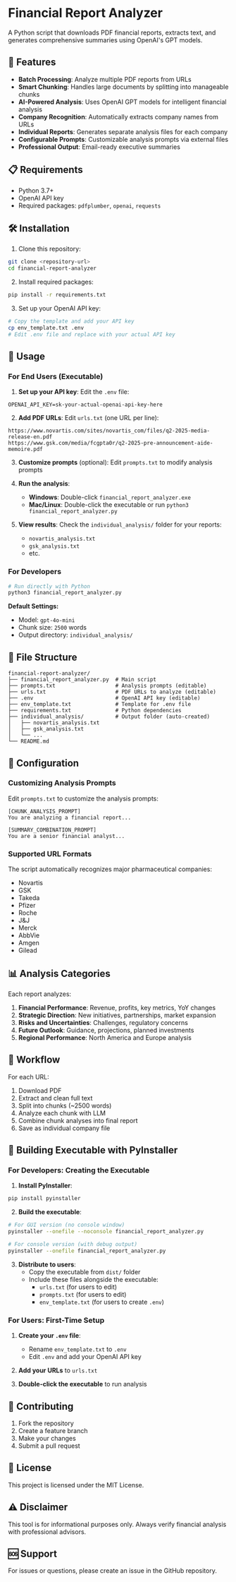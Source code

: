 # Financial Report Analyzer

A Python script that downloads PDF financial reports, extracts text, and generates comprehensive summaries using OpenAI's GPT models.

## 🚀 Features

- **Batch Processing**: Analyze multiple PDF reports from URLs
- **Smart Chunking**: Handles large documents by splitting into manageable chunks
- **AI-Powered Analysis**: Uses OpenAI GPT models for intelligent financial analysis
- **Company Recognition**: Automatically extracts company names from URLs
- **Individual Reports**: Generates separate analysis files for each company
- **Configurable Prompts**: Customizable analysis prompts via external files
- **Professional Output**: Email-ready executive summaries

## 📋 Requirements

- Python 3.7+
- OpenAI API key
- Required packages: `pdfplumber`, `openai`, `requests`

## 🛠️ Installation

1. Clone this repository:
```bash
git clone <repository-url>
cd financial-report-analyzer
```

2. Install required packages:
```bash
pip install -r requirements.txt
```

3. Set up your OpenAI API key:
```bash
# Copy the template and add your API key
cp env_template.txt .env
# Edit .env file and replace with your actual API key
```

## 📖 Usage

### For End Users (Executable)

1. **Set up your API key**: Edit the `.env` file:
```
OPENAI_API_KEY=sk-your-actual-openai-api-key-here
```

2. **Add PDF URLs**: Edit `urls.txt` (one URL per line):
```
https://www.novartis.com/sites/novartis_com/files/q2-2025-media-release-en.pdf
https://www.gsk.com/media/fcgpta0r/q2-2025-pre-announcement-aide-memoire.pdf
```

3. **Customize prompts** (optional): Edit `prompts.txt` to modify analysis prompts

4. **Run the analysis**: 
   - **Windows**: Double-click `financial_report_analyzer.exe`
   - **Mac/Linux**: Double-click the executable or run `python3 financial_report_analyzer.py`

5. **View results**: Check the `individual_analysis/` folder for your reports:
   - `novartis_analysis.txt`
   - `gsk_analysis.txt`
   - etc.

### For Developers

```bash
# Run directly with Python
python3 financial_report_analyzer.py
```

**Default Settings:**
- Model: `gpt-4o-mini`
- Chunk size: `2500` words
- Output directory: `individual_analysis/`

## 📁 File Structure

```
financial-report-analyzer/
├── financial_report_analyzer.py  # Main script
├── prompts.txt                   # Analysis prompts (editable)
├── urls.txt                      # PDF URLs to analyze (editable)
├── .env                          # OpenAI API key (editable)
├── env_template.txt              # Template for .env file
├── requirements.txt              # Python dependencies
├── individual_analysis/          # Output folder (auto-created)
│   ├── novartis_analysis.txt
│   ├── gsk_analysis.txt
│   └── ...
└── README.md
```

## 🔧 Configuration

### Customizing Analysis Prompts

Edit `prompts.txt` to customize the analysis prompts:

```
[CHUNK_ANALYSIS_PROMPT]
You are analyzing a financial report...

[SUMMARY_COMBINATION_PROMPT]
You are a senior financial analyst...
```

### Supported URL Formats

The script automatically recognizes major pharmaceutical companies:
- Novartis
- GSK
- Takeda
- Pfizer
- Roche
- J&J
- Merck
- AbbVie
- Amgen
- Gilead

## 📊 Analysis Categories

Each report analyzes:

1. **Financial Performance**: Revenue, profits, key metrics, YoY changes
2. **Strategic Direction**: New initiatives, partnerships, market expansion
3. **Risks and Uncertainties**: Challenges, regulatory concerns
4. **Future Outlook**: Guidance, projections, planned investments
5. **Regional Performance**: North America and Europe analysis

## 🎯 Workflow

For each URL:
1. Download PDF
2. Extract and clean full text
3. Split into chunks (~2500 words)
4. Analyze each chunk with LLM
5. Combine chunk analyses into final report
6. Save as individual company file

## 🚀 Building Executable with PyInstaller

### For Developers: Creating the Executable

1. **Install PyInstaller**:
```bash
pip install pyinstaller
```

2. **Build the executable**:
```bash
# For GUI version (no console window)
pyinstaller --onefile --noconsole financial_report_analyzer.py

# For console version (with debug output)
pyinstaller --onefile financial_report_analyzer.py
```

3. **Distribute to users**:
   - Copy the executable from `dist/` folder
   - Include these files alongside the executable:
     - `urls.txt` (for users to edit)
     - `prompts.txt` (for users to edit)
     - `env_template.txt` (for users to create `.env`)

### For Users: First-Time Setup

1. **Create your `.env` file**:
   - Rename `env_template.txt` to `.env`
   - Edit `.env` and add your OpenAI API key

2. **Add your URLs** to `urls.txt`

3. **Double-click the executable** to run analysis

## 🤝 Contributing

1. Fork the repository
2. Create a feature branch
3. Make your changes
4. Submit a pull request

## 📄 License

This project is licensed under the MIT License.

## ⚠️ Disclaimer

This tool is for informational purposes only. Always verify financial analysis with professional advisors.

## 🆘 Support

For issues or questions, please create an issue in the GitHub repository. 
